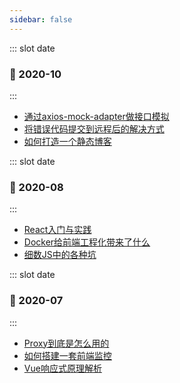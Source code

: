 ```yaml
---
sidebar: false
---
```


<BlogList>

::: slot date
### :date: 2020-10
:::

- [通过axios-mock-adapter做接口模拟](2020-10-10-axios-mock-adapter)
- [将错误代码提交到远程后的解决方式](2020-10-08-git-error-push-resolve)
- [如何打造一个静态博客](2020-11-12-how-to-write-and-deploy-cms)

</BlogList>


<BlogList>

::: slot date
### :date: 2020-08
:::

- [React入门与实践](2020-10-10-axios-mock-adapter)
- [Docker给前端工程化带来了什么](2020-10-08-git-error-push-resolve)
- [细数JS中的各种坑](2020-11-12-how-to-write-and-deploy-cms)

</BlogList>

<BlogList>

::: slot date
### :date: 2020-07
:::

- [Proxy到底是怎么用的](2020-10-10-axios-mock-adapter)
- [如何搭建一套前端监控](2020-10-08-git-error-push-resolve)
- [Vue响应式原理解析](2020-11-12-how-to-write-and-deploy-cms)

</BlogList>